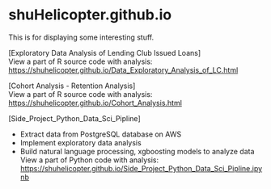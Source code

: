 # shuHelicopter.github.io
This is for displaying some interesting stuff.  

[Exploratory Data Analysis of Lending Club Issued Loans]   
View a part of R source code with analysis: https://shuhelicopter.github.io/Data_Exploratory_Analysis_of_LC.html  
  
[Cohort Analysis - Retention Analysis]   
View a part of R source code with analysis: https://shuhelicopter.github.io/Cohort_Analysis.html  

[Side_Project_Python_Data_Sci_Pipline]  
- Extract data from PostgreSQL database on AWS  
- Implement exploratory data analysis  
- Build natural language processing, xgboosting models to analyze data  
View a part of Python code with analysis: https://shuhelicopter.github.io/Side_Project_Python_Data_Sci_Pipline.ipynb
  
